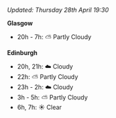 *Updated: Thursday 28th April 19:30*

**Glasgow**

* 20h - 7h: :partly_sunny: Partly Cloudy

**Edinburgh**

* 20h, 21h: :cloud: Cloudy
* 22h: :partly_sunny: Partly Cloudy
* 23h - 2h: :cloud: Cloudy
* 3h - 5h: :partly_sunny: Partly Cloudy
* 6h, 7h: :sunny: Clear
